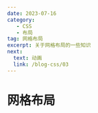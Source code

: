 ```yaml
---
date: 2023-07-16
category:
   - CSS
   - 布局
tag: 网格布局
excerpt: 关于网格布局的一些知识
next:
  text: 动画
  link: /blog-css/03
---
```



# 网格布局